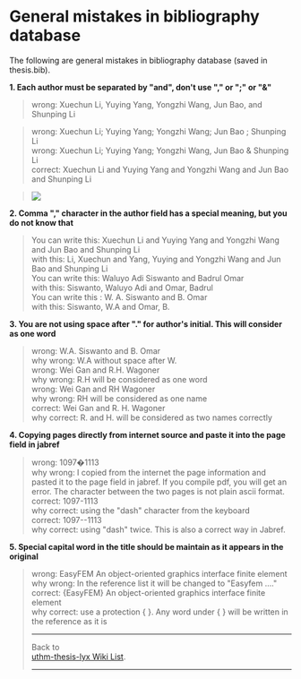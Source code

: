 # General mistakes in bibliography database #

The following are general mistakes in bibliography database (saved in thesis.bib).

**1. Each author must be separated by "and", don't use "," or ";" or "&"**

> wrong: Xuechun Li, Yuying Yang, Yongzhi Wang, Jun Bao, and Shunping Li <br>
<blockquote>wrong: Xuechun Li; Yuying Yang; Yongzhi Wang; Jun Bao ; Shunping Li <br>
wrong: Xuechun Li; Yuying Yang; Yongzhi Wang, Jun Bao & Shunping Li <br>
correct: Xuechun Li and Yuying Yang and Yongzhi Wang and Jun Bao and Shunping Li <br></blockquote>

<blockquote><img src='http://jkm.myconferences.org/jabref.png' /></blockquote>

<b>2. Comma "," character in the author field has a special meaning, but you do not know that</b>

<blockquote>You can write this: Xuechun Li and Yuying Yang and Yongzhi Wang and Jun Bao and Shunping Li <br>
with this: Li, Xuechun and Yang, Yuying and Yongzhi Wang and Jun Bao and Shunping Li <br>
You can write this: Waluyo Adi Siswanto and Badrul Omar <br>
with this: Siswanto, Waluyo Adi and Omar, Badrul <br>
You can write this : W. A. Siswanto and B. Omar <br>
with this: Siswanto, W.A and Omar, B. <br></blockquote>

<b>3. You are not using space after "." for author's initial. This will consider as one word</b>

<blockquote>wrong:  W.A. Siswanto and B. Omar <br>
why wrong: W.A without space after W. <br>
wrong: Wei Gan and R.H. Wagoner <br>
why wrong:  R.H will be considered as one word <br>
wrong: Wei Gan and RH Wagoner <br>
why wrong: RH will be considered as one name <br>
correct: Wei Gan and R. H. Wagoner <br>
why correct:  R. and H. will be considered as two names correctly <br></blockquote>

<b>4. Copying pages directly from internet source and paste it into the page field in jabref</b>

<blockquote>wrong: 1097�1113 <br>
why wrong: I copied from the internet the page information and pasted it to the page field in jabref. If you compile pdf, you will get an error. The character between the two pages is not plain ascii format.<br>
correct: 1097-1113<br>
why correct: using the "dash" character from the keyboard<br>
correct: 1097--1113<br>
why correct: using "dash" twice. This is also a correct way in Jabref.<br></blockquote>

<b>5. Special capital word in the title should be maintain as it appears in the original</b>

<blockquote>wrong: EasyFEM An object-oriented graphics interface finite element<br>
why wrong: In the reference list it will be changed to "Easyfem ...."<br>
correct: {EasyFEM} An object-oriented graphics interface finite element<br>
why correct: use a protection { }. Any word under { } will be written in the reference as it is <br>
<hr />
Back to<br>
<a href='https://code.google.com/p/uthm-thesis-lyx/w/list'>uthm-thesis-lyx Wiki List</a>.<br>
<hr />